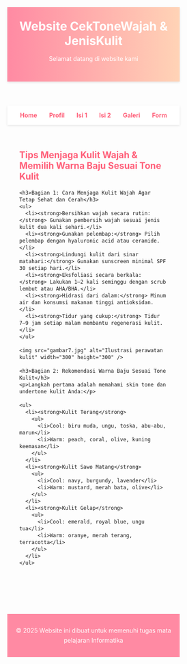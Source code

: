 
<!DOCTYPE html>
<html lang="id">
<head>
  <meta charset="UTF-8" />
  <meta name="viewport" content="width=device-width, initial-scale=1" />
  <title>Website Pribadi</title>
  <style>
    * {
      box-sizing: border-box;
    }

    body {
      font-family: 'Segoe UI', Tahoma, Geneva, Verdana, sans-serif;
      margin: 0;
      padding: 0;
      background: #fdfdfd;
      color: #333;
    }

    header {
      background: linear-gradient(90deg, #ff8aa3, #ffd3b6);
      color: #fff;
      padding: 2em 1em;
      text-align: center;
      box-shadow: 0 2px 5px rgba(0,0,0,0.1);
    }

    header h1 {
      margin: 0;
      font-size: 2em;
    }

    nav {
      display: flex;
      justify-content: center;
      background: #fff;
      box-shadow: 0 2px 5px rgba(0,0,0,0.1);
    }

    nav a {
      padding: 1em;
      text-decoration: none;
      color: #ff5e78;
      font-weight: bold;
      transition: background 0.3s;
    }

    nav a:hover {
      background: #ffeff2;
    }

    main {
      max-width: 900px;
      margin: auto;
      padding: 2em;
    }

    section {
      margin-bottom: 3em;
    }

    section img {
      max-width: 100%;
      border-radius: 10px;
      margin-top: 1em;
      box-shadow: 0 2px 8px rgba(0,0,0,0.1);
    }

    footer {
      background: #ff8aa3;
      color: white;
      text-align: center;
      padding: 1em;
      margin-top: 3em;
    }

    h2 {
      color: #ff5e78;
    }

    p {
      line-height: 1.6;
    }

    ul {
      list-style-type: disc;
      padding-left: 20px;
    }
  </style>
</head>
<body>

<header>
  <h1>Website CekToneWajah & JenisKulit</h1>
  <p>Selamat datang di website kami</p>
</header>

<nav>
  <a href="#home">Home</a>
  <a href="hal4.html">Profil</a>
  <a href="hal2.html">Isi 1</a>
  <a href="hal5.html">Isi 2</a>
  <a href="hal9.html">Galeri</a>
  <a href="hal10.html">Form</a>
</nav>

<main>
  <section id="home">
    <h2>Tips Menjaga Kulit Wajah & Memilih Warna Baju Sesuai Tone Kulit</h2>

    <h3>Bagian 1: Cara Menjaga Kulit Wajah Agar Tetap Sehat dan Cerah</h3>
    <ul>
      <li><strong>Bersihkan wajah secara rutin:</strong> Gunakan pembersih wajah sesuai jenis kulit dua kali sehari.</li>
      <li><strong>Gunakan pelembap:</strong> Pilih pelembap dengan hyaluronic acid atau ceramide.</li>
      <li><strong>Lindungi kulit dari sinar matahari:</strong> Gunakan sunscreen minimal SPF 30 setiap hari.</li>
      <li><strong>Eksfoliasi secara berkala:</strong> Lakukan 1–2 kali seminggu dengan scrub lembut atau AHA/BHA.</li>
      <li><strong>Hidrasi dari dalam:</strong> Minum air dan konsumsi makanan tinggi antioksidan.</li>
      <li><strong>Tidur yang cukup:</strong> Tidur 7–9 jam setiap malam membantu regenerasi kulit.</li>
    </ul>

    <img src="gambar7.jpg" alt="Ilustrasi perawatan kulit" width="300" height="300" />

    <h3>Bagian 2: Rekomendasi Warna Baju Sesuai Tone Kulit</h3>
    <p>Langkah pertama adalah memahami skin tone dan undertone kulit Anda:</p>

    <ul>
      <li><strong>Kulit Terang</strong>
        <ul>
          <li>Cool: biru muda, ungu, toska, abu-abu, marun</li>
          <li>Warm: peach, coral, olive, kuning keemasan</li>
        </ul>
      </li>
      <li><strong>Kulit Sawo Matang</strong>
        <ul>
          <li>Cool: navy, burgundy, lavender</li>
          <li>Warm: mustard, merah bata, olive</li>
        </ul>
      </li>
      <li><strong>Kulit Gelap</strong>
        <ul>
          <li>Cool: emerald, royal blue, ungu tua</li>
          <li>Warm: oranye, merah terang, terracotta</li>
        </ul>
      </li>
    </ul>
  </section>
</main>

<footer>
  <p>&copy; 2025 Website ini dibuat untuk memenuhi tugas mata pelajaran Informatika</p>
</footer>

</body>
</html>
